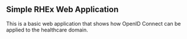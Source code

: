 Simple RHEx Web Application
---------------------------

This is a basic web application that shows how OpenID Connect can be applied to the healthcare domain.